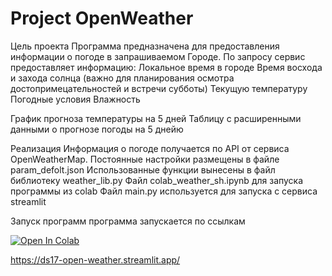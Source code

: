 # Project OpenWeather

Цель проекта
Программа предназначена для предоставления информации о погоде в запрашиваемом Городе.
По запросу сервис предоставляет информацию:
Локальное время в городе
Время восхода и захода солнца (важно для планирования осмотра достопримецательностей и встречи субботы) 
Текущую температуру 
Погодные условия
Влажность

График прогноза температуры на 5 дней
Таблицу с расширенными данными о прогнозе погоды на 5 днейю

Реализация
Информация о погоде получается по API от сервиса OpenWeatherMap.
Постоянные настройки размещены в файле param_defolt.json
Использованные функции вынесены в файл библиотеку weather_lib.py
Файл colab_weather_sh.ipynb для запуска программы из colab
Файл main.py используется для запуска с сервиса streamlit 

Запуск программ
программа запускается по ссылкам

[![Open In Colab](https://colab.research.google.com/assets/colab-badge.svg)](https://colab.research.google.com/github/IlyaZutler/Project-OpenWeather/blob/main/colab_weather_sh.ipynb)

https://ds17-open-weather.streamlit.app/
